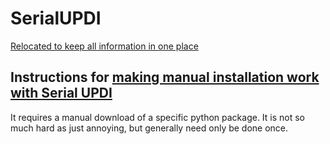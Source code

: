 # SerialUPDI
[Relocated to keep all information in one place](https://github.com/SpenceKonde/AVR-Guidance/blob/master/UPDI/jtag2updi.md)

## Instructions for [making manual installation work with Serial UPDI](../tools/ManualPython.md)
It requires a manual download of a specific python package. It is not so much hard as just annoying, but generally need only be done once.
